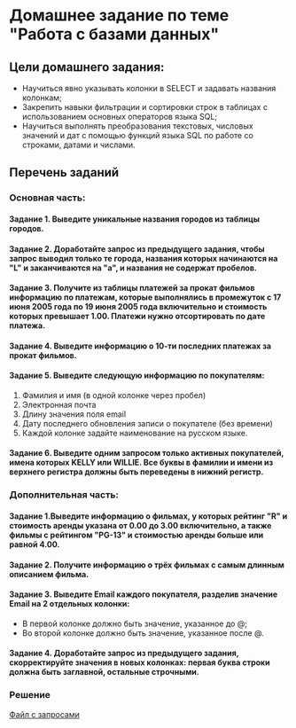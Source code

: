 # Домашнее задание по теме "Работа с базами данных"

## Цели домашнего задания:

- Научиться явно указывать колонки в SELECT и задавать названия колонкам;
- Закрепить навыки фильтрации и сортировки строк в таблицах с использованием основных операторов языка SQL;
- Научиться выполнять преобразования текстовых, числовых значений и дат с помощью функций языка SQL по работе со строками, датами и числами.

## Перечень заданий

### Основная часть:

#### Задание 1. Выведите уникальные названия городов из таблицы городов.

#### Задание 2. Доработайте запрос из предыдущего задания, чтобы запрос выводил только те города, названия которых начинаются на "L" и заканчиваются на "a", и названия не содержат пробелов.

#### Задание 3. Получите из таблицы платежей за прокат фильмов информацию по платежам, которые выполнялись в промежуток с 17 июня 2005 года по 19 июня 2005 года включительно и стоимость которых превышает 1.00. Платежи нужно отсортировать по дате платежа.

#### Задание 4. Выведите информацию о 10-ти последних платежах за прокат фильмов.

#### Задание 5. Выведите следующую информацию по покупателям:
1. Фамилия и имя (в одной колонке через пробел)
2. Электронная почта
3. Длину значения поля email
4. Дату последнего обновления записи о покупателе (без времени)
5. Каждой колонке задайте наименование на русском языке.
   
#### Задание 6. Выведите одним запросом только активных покупателей, имена которых KELLY или WILLIE. Все буквы в фамилии и имени из верхнего регистра должны быть переведены в нижний регистр.

### Дополнительная часть:

#### Задание 1.Выведите информацию о фильмах, у которых рейтинг "R" и стоимость аренды указана от 0.00 до 3.00 включительно, а также фильмы c рейтингом "PG-13" и стоимостью аренды больше или равной 4.00.

#### Задание 2. Получите информацию о трёх фильмах с самым длинным описанием фильма.

#### Задание 3. Выведите Email каждого покупателя, разделив значение Email на 2 отдельных колонки:
- В первой колонке должно быть значение, указанное до @;
- Во второй колонке должно быть значение, указанное после @.
  
#### Задание 4. Доработайте запрос из предыдущего задания, скорректируйте значения в новых колонках: первая буква строки должна быть заглавной, остальные строчными.

### Решение
[Файл с запросами](/Projects/01_SQL/Study_tasks/Task_1/Solution.sql)
